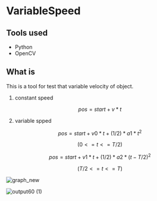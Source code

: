 # VariableSpeed


## Tools used

- Python
- OpenCV


## What is
This is a tool for test that variable velocity of object.

1) constant speed 

$$pos = start + v*t$$





2) variable spped

$$pos = start + v0 * t + (1/2) * a1 * t^2 $$    

$$(0 <= t <= T/2)$$



$$pos = start + v1 * t + (1/2) * a2 * (t - T/2)^2$$     

$$(T/2 <= t <= T)$$


![graph_new](https://user-images.githubusercontent.com/90448406/233327193-9b6a3e90-a8a3-452c-8683-89c42fdd98cf.png)



![output60 (1)](https://user-images.githubusercontent.com/90448406/233893346-9eb9681e-98b8-4de3-988f-a34bccf73138.gif)



